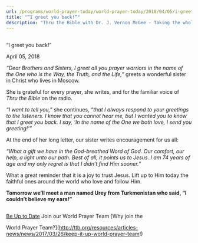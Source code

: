 ```yaml
---
url: /programs/world-prayer-today/world-prayer-today/2018/04/05/i-greet-you-back!
title: "“I greet you back!”"
description: "Thru the Bible with Dr. J. Vernon McGee - Taking the whole Word to the whole world"
---
```







## 
 “I greet you back!”


April 05, 2018




*“Dear Brothers and Sisters, I greet all you prayer warriors in the name of the One who is the Way, the Truth, and the Life,”* greets a wonderful sister in Christ who lives in Moscow. 


She is grateful for every prayer, she writes, and for the familiar voice of *Thru the Bible* on the radio. 


*“I want to tell you,”* she continues, *“that I always respond to your greetings to the listeners. I know that you cannot hear me, but I wanted you to know that I greet you back. I say, ‘In the name of the One we both love, I send you greeting!’”*


At the end of her long letter, our sister writes encouragement for us all: 


*“What a gift we have in the God-breathed Word of God. Our comfort, our help, a light unto our path. Best of all, it points us to Jesus. I am 74 years of age and my only regret is that I didn’t find Him sooner.”* 


What a great reminder that it is a joy to trust Jesus. Lift up to Him today the faithful ones around the world who love and follow Him. 


**Tomorrow we’ll meet a man named Urey from Turkmenistan who said, “I couldn’t believe my ears!”** 







## 




[Be Up to Date](http://feeds.feedburner.com/WorldPrayerToday "World Prayer Today RSS Feed")
Join our World Prayer Team
[Why join the  

World Prayer Team?](http://ttb.org/resources/articles-news/news/2017/03/26/keep-it-up-world-prayer-team!)




